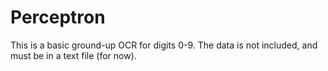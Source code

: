 # Perceptron
This is a basic ground-up OCR for digits 0-9. The data is not included, and must be in a text file (for now). 

